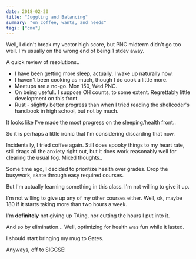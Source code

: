 ```yaml
---
date: 2018-02-20
title: "Juggling and Balancing"
summary: "on coffee, wants, and needs"
tags: ["cmu"]
---
```


Well, I didn't break my vector high score, but PNC midterm didn't go too well. I'm usually on the wrong end of being 1 stdev away.

A quick review of resolutions..

- I have been getting more sleep, actually. I wake up naturally now.
- I haven't been cooking as much, though I do cook a little more.
- Meetups are a no-go. Mon 150, Wed PNC.
- On being useful.. I suppose OH counts, to some extent. Regrettably little development on this front.
- Rust - slightly better progress than when I tried reading the shellcoder's handbook in high school, but not by much.

It looks like I've made the most progress on the sleeping/health front..

So it is perhaps a little ironic that I'm considering discarding that now.

Incidentally, I tried coffee again. Still does spooky things to my heart rate, still drags all the anxiety right out, but it does work reasonably well for clearing the usual fog. Mixed thoughts..

Some time ago, I decided to prioritize health over grades. Drop the busywork, skate through easy required courses.

But I'm actually learning something in this class. I'm not willing to give it up.

I'm not willing to give up any of my other courses either. Well, ok, maybe 180 if it starts taking more than two hours a week.

I'm **definitely** not giving up TAing, nor cutting the hours I put into it.

And so by elimination... Well, optimizing for health was fun while it lasted.

I should start bringing my mug to Gates.

Anyways, off to SIGCSE!
